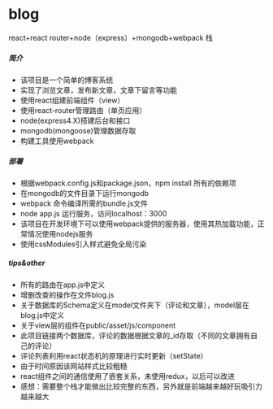 # blog
react+react router+node（express）+mongodb+webpack 栈



##### 简介
* 该项目是一个简单的博客系统
* 实现了浏览文章，发布新文章，文章下留言等功能
* 使用react组建前端组件（view）
* 使用react-router管理路由（单页应用）
* node(express4.X)搭建后台和接口
* mongodb(mongoose)管理数据存取
* 构建工具使用webpack

##### 部署
* 根据webpack.config.js和package.json，npm install 所有的依赖项
* 在mongodb的文件目录下运行mongodb
* webpack 命令编译所需的bundle.js文件
* node app.js 运行服务，访问localhost：3000
* 该项目在开发环境下可以使用webpack提供的服务器，使用其热加载功能，正常情况使用nodejs服务
* 使用cssModules引入样式避免全局污染

##### tips&other
* 所有的路由在app.js中定义
* 增删改查的操作在文件blog.js
* 关于数据库的Schema定义在model文件夹下（评论和文章），model层在blog.js中定义
* 关于view层的组件在public/asset/js/component
* 此项目链接两个数据库，评论的数据根据文章的_id存取（不同的文章拥有自己的评论）
* 评论列表利用react状态机的原理进行实时更新（setState）
* 由于时间原因该网站样式比较粗糙
* react组件之间的通信使用了嵌套关系，未使用redux，以后可以改进
* 感想：需要整个栈才能做出比较完整的东西，另外就是前端越来越好玩吸引力越来越大
